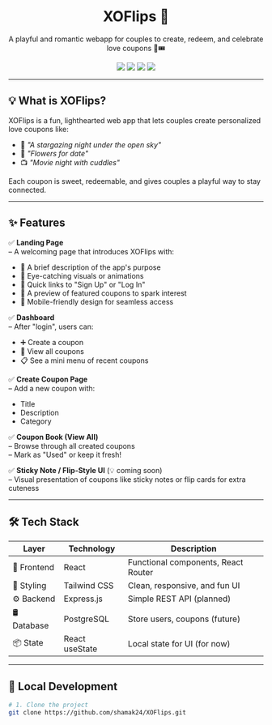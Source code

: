<h1 align="center">XOFlips 💌</h1>
<p align="center">
  A playful and romantic webapp for couples to create, redeem, and celebrate love coupons 💖🎟️  
</p>

<p align="center">
  <img src="https://img.shields.io/badge/Frontend-React-blue?style=plastic" />
  <img src="https://img.shields.io/badge/Backend-Express-black?style=plastic" />
  <img src="https://img.shields.io/badge/UI-TailwindCSS-38bdf8?style=plastic" />
  <img src="https://img.shields.io/badge/Database-PostgreSQL-336791?style=plastic" />
</p>

---

## 💡 What is XOFlips?

XOFlips is a fun, lighthearted web app that lets couples create personalized love coupons like:

- 🌟 *"A stargazing night under the open sky"*
- 💐 *"Flowers for date"*
- 📺 *"Movie night with cuddles"*

Each coupon is sweet, redeemable, and gives couples a playful way to stay connected.


<!-- ## 🖼️ Preview

> (Add screenshots or a short demo video/gif here in the future!) -->

---

## ✨ Features

✅ **Landing Page**  
– A welcoming page that introduces XOFlips with:  
- 💖 A brief description of the app's purpose  
- 🎨 Eye-catching visuals or animations  
- 🔗 Quick links to "Sign Up" or "Log In"  
- 📜 A preview of featured coupons to spark interest  
- 📱 Mobile-friendly design for seamless access      

✅ **Dashboard**  
– After "login", users can:
- ➕ Create a coupon
- 📖 View all coupons
- 📋 See a mini menu of recent coupons

✅ **Create Coupon Page**  
– Add a new coupon with:
- Title
- Description
- Category

✅ **Coupon Book (View All)**  
– Browse through all created coupons  
– Mark as "Used" or keep it fresh!

✅ **Sticky Note / Flip-Style UI** (💡 coming soon)  
– Visual presentation of coupons like sticky notes or flip cards for extra cuteness

---

## 🛠️ Tech Stack

| Layer     | Technology       | Description                              |
|-----------|------------------|------------------------------------------|
| 🎨 Frontend | React             | Functional components, React Router      |
| 💅 Styling  | Tailwind CSS      | Clean, responsive, and fun UI            |
| ⚙️ Backend  | Express.js        | Simple REST API (planned)                |
| 🛢️ Database | PostgreSQL        | Store users, coupons (future)            |
| 📦 State    | React useState    | Local state for UI (for now)             |

---

## 🧪 Local Development

```bash
# 1. Clone the project
git clone https://github.com/shamak24/XOFlips.git
